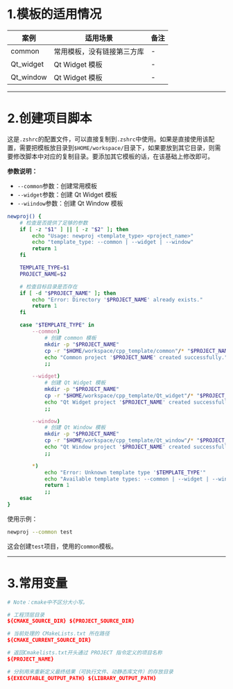 # 1.模板的适用情况

| 案例 | 适用场景 | 备注 |
| ---------------- | ------------------------------------------------------------ | ---------------------------------------------------- |
| common | 常用模板，没有链接第三方库 | - |
| Qt_widget | Qt Widget 模板 | - |
| Qt_window | Qt Widget 模板 | - |

---

# 2.创建项目脚本

这是`.zshrc`的配置文件，可以直接复制到`.zshrc`中使用。如果是直接使用该配置，需要把模板放目录到`$HOME/workspace/`目录下，如果要放到其它目录，则需要修改脚本中对应的复制目录。要添加其它模板的话，在该基础上修改即可。

**参数说明：**
- `--common`参数：创建常用模板
- `--widget`参数：创建 Qt Widget 模板
- `--wiindow`参数：创建 Qt Window 模板

```bash
newproj() {
    # 检查是否提供了足够的参数
    if [ -z "$1" ] || [ -z "$2" ]; then
        echo "Usage: newproj <template_type> <project_name>"
        echo "template_type: --common | --widget | --window"
        return 1
    fi

    TEMPLATE_TYPE=$1
    PROJECT_NAME=$2

    # 检查目标目录是否存在
    if [ -d "$PROJECT_NAME" ]; then
        echo "Error: Directory '$PROJECT_NAME' already exists."
        return 1
    fi

    case "$TEMPLATE_TYPE" in
        --common)
            # 创建 common 模板
            mkdir -p "$PROJECT_NAME"
            cp -r "$HOME/workspace/cpp_template/common"/* "$PROJECT_NAME"/
            echo "Common project '$PROJECT_NAME' created successfully."
            ;;

        --widget)
            # 创建 Qt Widget 模板
            mkdir -p "$PROJECT_NAME"
            cp -r "$HOME/workspace/cpp_template/Qt_widget"/* "$PROJECT_NAME"/
            echo "Qt Widget project '$PROJECT_NAME' created successfully."
            ;;

        --window)
            # 创建 Qt Window 模板
            mkdir -p "$PROJECT_NAME"
            cp -r "$HOME/workspace/cpp_template/Qt_window"/* "$PROJECT_NAME"/
            echo "Qt Window project '$PROJECT_NAME' created successfully."
            ;;

        *)
            echo "Error: Unknown template type '$TEMPLATE_TYPE'"
            echo "Available template types: --common | --widget | --window"
            return 1
            ;;
    esac
}
```

使用示例：
```bash
newproj --common test
```
这会创建`test`项目，使用的`common`模板。

---

# 3.常用变量

```cmake
# Note：cmake中不区分大小写。

# 工程顶层目录
${CMAKE_SOURCE_DIR} ${PROJECT_SOURCE_DIR}

# 当前处理的 CMakeLists.txt 所在路径
${CMAKE_CURRENT_SOURCE_DIR}

# 返回Cmakelists.txt开头通过 PROJECT 指令定义的项目名称
${PROJECT_NAME}

# 分别用来重新定义最终结果（可执行文件、动静态库文件）的存放目录
${EXECUTABLE_OUTPUT_PATH} ${LIBRARY_OUTPUT_PATH}
```